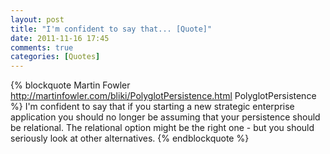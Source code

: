 ```yaml
---
layout: post
title: "I'm confident to say that... [Quote]"
date: 2011-11-16 17:45
comments: true
categories: [Quotes]
---
```

{% blockquote Martin Fowler http://martinfowler.com/bliki/PolyglotPersistence.html PolyglotPersistence %}
I'm confident to say that if you starting a new strategic enterprise application you should no longer be assuming that your persistence should be relational. The relational option might be the right one - but you should seriously look at other alternatives.
{% endblockquote %}
